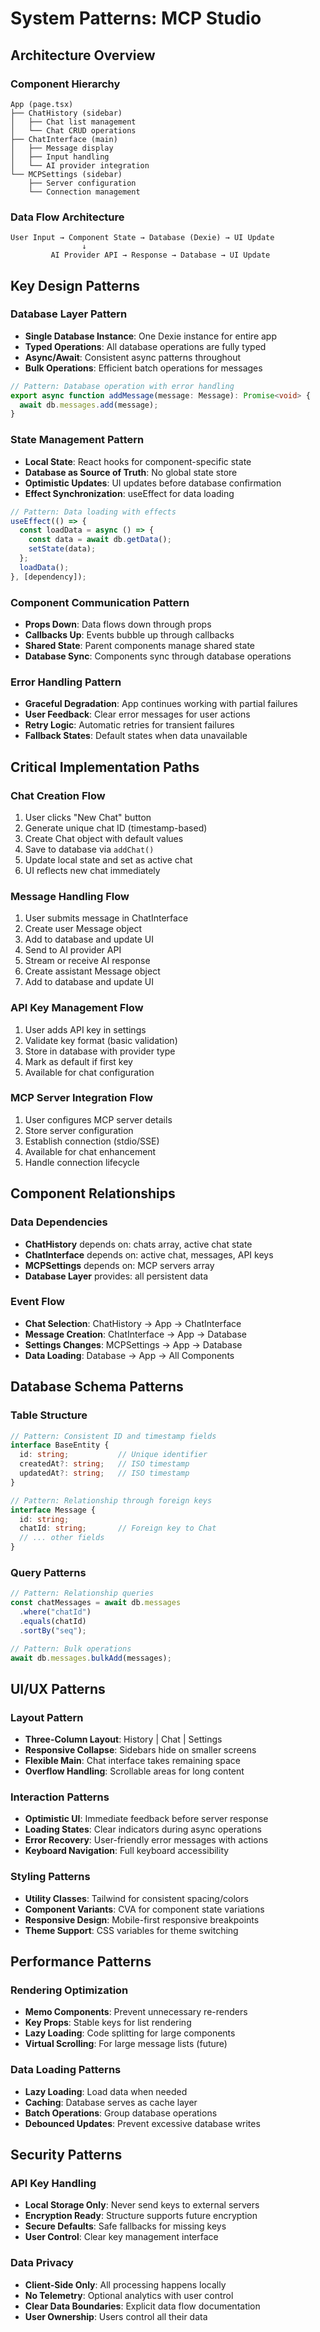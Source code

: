 # System Patterns: MCP Studio

## Architecture Overview

### Component Hierarchy
```
App (page.tsx)
├── ChatHistory (sidebar)
│   ├── Chat list management
│   └── Chat CRUD operations
├── ChatInterface (main)
│   ├── Message display
│   ├── Input handling
│   └── AI provider integration
└── MCPSettings (sidebar)
    ├── Server configuration
    └── Connection management
```

### Data Flow Architecture
```
User Input → Component State → Database (Dexie) → UI Update
                ↓
         AI Provider API → Response → Database → UI Update
```

## Key Design Patterns

### Database Layer Pattern
- **Single Database Instance**: One Dexie instance for entire app
- **Typed Operations**: All database operations are fully typed
- **Async/Await**: Consistent async patterns throughout
- **Bulk Operations**: Efficient batch operations for messages

```typescript
// Pattern: Database operation with error handling
export async function addMessage(message: Message): Promise<void> {
  await db.messages.add(message);
}
```

### State Management Pattern
- **Local State**: React hooks for component-specific state
- **Database as Source of Truth**: No global state store
- **Optimistic Updates**: UI updates before database confirmation
- **Effect Synchronization**: useEffect for data loading

```typescript
// Pattern: Data loading with effects
useEffect(() => {
  const loadData = async () => {
    const data = await db.getData();
    setState(data);
  };
  loadData();
}, [dependency]);
```

### Component Communication Pattern
- **Props Down**: Data flows down through props
- **Callbacks Up**: Events bubble up through callbacks
- **Shared State**: Parent components manage shared state
- **Database Sync**: Components sync through database operations

### Error Handling Pattern
- **Graceful Degradation**: App continues working with partial failures
- **User Feedback**: Clear error messages for user actions
- **Retry Logic**: Automatic retries for transient failures
- **Fallback States**: Default states when data unavailable

## Critical Implementation Paths

### Chat Creation Flow
1. User clicks "New Chat" button
2. Generate unique chat ID (timestamp-based)
3. Create Chat object with default values
4. Save to database via `addChat()`
5. Update local state and set as active chat
6. UI reflects new chat immediately

### Message Handling Flow
1. User submits message in ChatInterface
2. Create user Message object
3. Add to database and update UI
4. Send to AI provider API
5. Stream or receive AI response
6. Create assistant Message object
7. Add to database and update UI

### API Key Management Flow
1. User adds API key in settings
2. Validate key format (basic validation)
3. Store in database with provider type
4. Mark as default if first key
5. Available for chat configuration

### MCP Server Integration Flow
1. User configures MCP server details
2. Store server configuration
3. Establish connection (stdio/SSE)
4. Available for chat enhancement
5. Handle connection lifecycle

## Component Relationships

### Data Dependencies
- **ChatHistory** depends on: chats array, active chat state
- **ChatInterface** depends on: active chat, messages, API keys
- **MCPSettings** depends on: MCP servers array
- **Database Layer** provides: all persistent data

### Event Flow
- **Chat Selection**: ChatHistory → App → ChatInterface
- **Message Creation**: ChatInterface → App → Database
- **Settings Changes**: MCPSettings → App → Database
- **Data Loading**: Database → App → All Components

## Database Schema Patterns

### Table Structure
```typescript
// Pattern: Consistent ID and timestamp fields
interface BaseEntity {
  id: string;           // Unique identifier
  createdAt?: string;   // ISO timestamp
  updatedAt?: string;   // ISO timestamp
}

// Pattern: Relationship through foreign keys
interface Message {
  id: string;
  chatId: string;       // Foreign key to Chat
  // ... other fields
}
```

### Query Patterns
```typescript
// Pattern: Relationship queries
const chatMessages = await db.messages
  .where("chatId")
  .equals(chatId)
  .sortBy("seq");

// Pattern: Bulk operations
await db.messages.bulkAdd(messages);
```

## UI/UX Patterns

### Layout Pattern
- **Three-Column Layout**: History | Chat | Settings
- **Responsive Collapse**: Sidebars hide on smaller screens
- **Flexible Main**: Chat interface takes remaining space
- **Overflow Handling**: Scrollable areas for long content

### Interaction Patterns
- **Optimistic UI**: Immediate feedback before server response
- **Loading States**: Clear indicators during async operations
- **Error Recovery**: User-friendly error messages with actions
- **Keyboard Navigation**: Full keyboard accessibility

### Styling Patterns
- **Utility Classes**: Tailwind for consistent spacing/colors
- **Component Variants**: CVA for component state variations
- **Responsive Design**: Mobile-first responsive breakpoints
- **Theme Support**: CSS variables for theme switching

## Performance Patterns

### Rendering Optimization
- **Memo Components**: Prevent unnecessary re-renders
- **Key Props**: Stable keys for list rendering
- **Lazy Loading**: Code splitting for large components
- **Virtual Scrolling**: For large message lists (future)

### Data Loading Patterns
- **Lazy Loading**: Load data when needed
- **Caching**: Database serves as cache layer
- **Batch Operations**: Group database operations
- **Debounced Updates**: Prevent excessive database writes

## Security Patterns

### API Key Handling
- **Local Storage Only**: Never send keys to external servers
- **Encryption Ready**: Structure supports future encryption
- **Secure Defaults**: Safe fallbacks for missing keys
- **User Control**: Clear key management interface

### Data Privacy
- **Client-Side Only**: All processing happens locally
- **No Telemetry**: Optional analytics with user control
- **Clear Data Boundaries**: Explicit data flow documentation
- **User Ownership**: Users control all their data
